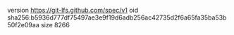version https://git-lfs.github.com/spec/v1
oid sha256:b5936d777df75497ae3e9f19d6adb256ac42735d2f6a65fa35ba53b50f2e09aa
size 8266

